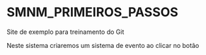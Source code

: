 # SMNM_PRIMEIROS_PASSOS
Site de exemplo para treinamento do Git

Neste sistema criaremos um sistema de evento ao clicar no botão